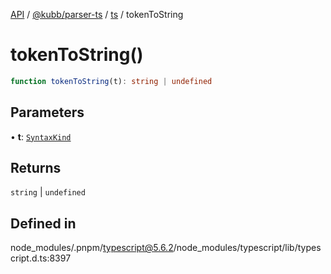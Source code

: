 [API](../../../../../packages.md) / [@kubb/parser-ts](../../../index.md) / [ts](../index.md) / tokenToString

# tokenToString()

```ts
function tokenToString(t): string | undefined
```

## Parameters

• **t**: [`SyntaxKind`](../enumerations/SyntaxKind.md)

## Returns

`string` \| `undefined`

## Defined in

node\_modules/.pnpm/typescript@5.6.2/node\_modules/typescript/lib/typescript.d.ts:8397

